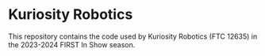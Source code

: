 # Kuriosity Robotics
This repository contains the code used by Kuriosity Robotics (FTC 12635) in the 2023-2024 FIRST In Show season.


<div style="text-align: center;"><img src="https://max.xz.ax/center_stage.png" alt=""></div>
